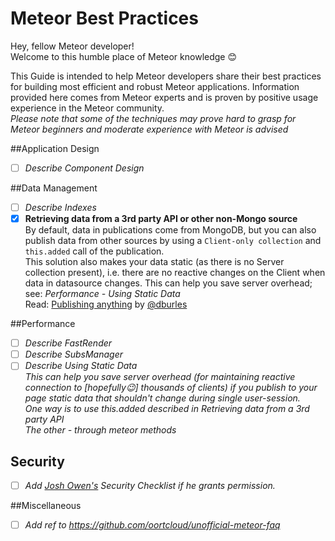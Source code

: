 # Meteor Best Practices
Hey, fellow Meteor developer!  
Welcome to this humble place of Meteor knowledge :blush:

This Guide is intended to help Meteor developers share their best practices for building most efficient and robust Meteor applications.
Information provided here comes from Meteor experts and is proven by positive usage experience in the Meteor community.  
*Please note that some of the techniques may prove hard to grasp for Meteor beginners and moderate experience with Meteor is advised*

##Application Design
- [ ] *Describe Component Design*  

##Data Management
- [ ] *Describe Indexes*  
- [x] **Retrieving data from a 3rd party API or other non-Mongo source**  
By default, data in publications come from MongoDB, but you can also publish data from other sources by using a `Client-only collection` and `this.added` call of the publication.  
This solution also makes your data static (as there is no Server collection present), i.e. there are no reactive changes on the Client when data in datasource changes. This can help you save server overhead; see: *Performance - Using Static Data*  
Read: [Publishing anything](http://meteorcapture.com/publishing-anything/) by [@dburles](https://github.com/dburles)

##Performance
- [ ] *Describe FastRender*  
- [ ] *Describe SubsManager*
- [ ] *Describe Using Static Data*  
*This can help you save server overhead (for maintaining reactive connection to [hopefully:wink:] thousands of clients) if you publish to your page static data that shouldn't change during single user-session.*  
*One way is to use this.added described in Retrieving data from a 3rd party API*  
*The other - through meteor methods*
 
## Security
- [ ] *Add [Josh Owen's](http://joshowens.me/) Security Checklist if he grants permission.*
 
##Miscellaneous
- [ ] *Add ref to https://github.com/oortcloud/unofficial-meteor-faq*

